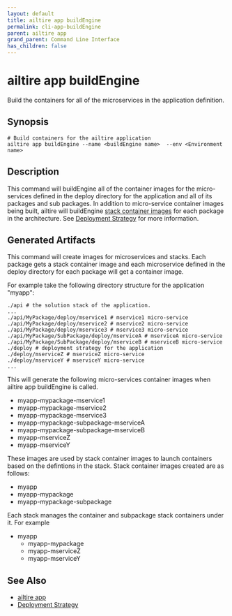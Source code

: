 ```yaml
---
layout: default 
title: ailtire app buildEngine 
permalink: cli-app-buildEngine 
parent: ailtire app 
grand_parent: Command Line Interface
has_children: false
---
```


# ailtire app buildEngine

Build the containers for all of the microservices in the application definition.

## Synopsis

```shell
# Build containers for the ailtire application
ailtire app buildEngine --name <buildEngine name>  --env <Environment name>

```

## Description

This command will buildEngine all of the container images for the micro-services defined in the deploy
directory for the application and all of its packages and sub packages.
In addition to micro-service container images being built, ailtire will buildEngine [stack container images](stack) for
each package in the architecture. See [Deployment Strategy](deployment) for more information.

## Generated Artifacts

This command will create images for microservices and stacks. Each package gets a stack container image
and each microservice defined in the deploy directory for each package will get a container image.

For example take the following directory structure for the application "myapp":
```shell
./api # the solution stack of the application.
...
./api/MyPackage/deploy/mservice1 # mservice1 micro-service
./api/MyPackage/deploy/mservice2 # mservice2 micro-service
./api/MyPackage/deploy/mservice3 # mservice3 micro-service
./api/MyPackage/SubPackage/deploy/mserviceA # mserviceA micro-service
./api/MyPackage/SubPackage/deploy/mserviceB # mserviceB micro-service
./deploy # deployment strategy for the application
./deploy/mserviceZ # mserviceZ micro-service
./deploy/mserviceY # mserviceY micro-service
...
```
This will generate the following micro-services container images when ailtire app buildEngine is called.
* myapp-mypackage-mservice1
* myapp-mypackage-mservice2
* myapp-mypackage-mservice3
* myapp-mypackage-subpackage-mserviceA
* myapp-mypackage-subpackage-mserviceB
* myapp-mserviceZ
* myapp-mserviceY

These images are used by stack container images to launch containers based on the defintions in the stack.
Stack container images created are as follows:

* myapp
* myapp-mypackage
* myapp-mypackage-subpackage

Each stack manages the container and subpackage stack containers under it.
For example
* myapp
  * myapp-mypackage
  * myapp-mserviceZ
  * myapp-mserviceY

## See Also

* [ailtire app](cli-app)
* [Deployment Strategy](deployment)
